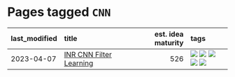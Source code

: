 # Pages tagged `CNN`

|last_modified|title|est. idea maturity|tags
|:---|:---|---:|:---|
|2023-04-07|[INR CNN Filter Learning](../INR_CNN_filter_learning.md)|526|[![](https://img.shields.io/badge/tag-CNN-3b815)](../tags/CNN.md) [![](https://img.shields.io/badge/tag-INR-3b18a)](../tags/INR.md) [![](https://img.shields.io/badge/tag-deep_learning-957448)](../tags/deep_learning.md) [![](https://img.shields.io/badge/tag-experimental-b25b5)](../tags/experimental.md) [![](https://img.shields.io/badge/tag-filter_learning-936135)](../tags/filter_learning.md)|